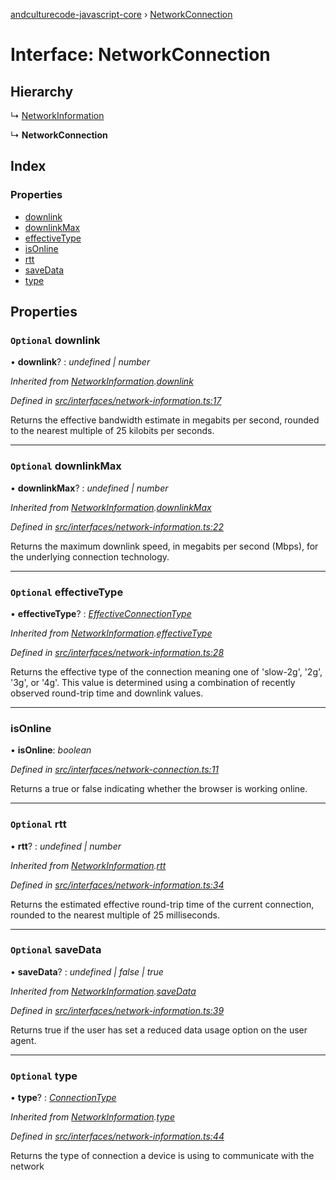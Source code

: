 [andculturecode-javascript-core](../README.md) › [NetworkConnection](networkconnection.md)

# Interface: NetworkConnection

## Hierarchy

  ↳ [NetworkInformation](networkinformation.md)

  ↳ **NetworkConnection**

## Index

### Properties

* [downlink](networkconnection.md#optional-downlink)
* [downlinkMax](networkconnection.md#optional-downlinkmax)
* [effectiveType](networkconnection.md#optional-effectivetype)
* [isOnline](networkconnection.md#isonline)
* [rtt](networkconnection.md#optional-rtt)
* [saveData](networkconnection.md#optional-savedata)
* [type](networkconnection.md#optional-type)

## Properties

### `Optional` downlink

• **downlink**? : *undefined | number*

*Inherited from [NetworkInformation](networkinformation.md).[downlink](networkinformation.md#optional-downlink)*

*Defined in [src/interfaces/network-information.ts:17](https://github.com/AndcultureCode/AndcultureCode.JavaScript.Core/blob/d40ad2b/src/interfaces/network-information.ts#L17)*

Returns the effective bandwidth estimate in megabits per second, rounded to the nearest multiple of 25 kilobits per seconds.

___

### `Optional` downlinkMax

• **downlinkMax**? : *undefined | number*

*Inherited from [NetworkInformation](networkinformation.md).[downlinkMax](networkinformation.md#optional-downlinkmax)*

*Defined in [src/interfaces/network-information.ts:22](https://github.com/AndcultureCode/AndcultureCode.JavaScript.Core/blob/d40ad2b/src/interfaces/network-information.ts#L22)*

Returns the maximum downlink speed, in megabits per second (Mbps), for the underlying connection technology.

___

### `Optional` effectiveType

• **effectiveType**? : *[EffectiveConnectionType](../enums/effectiveconnectiontype.md)*

*Inherited from [NetworkInformation](networkinformation.md).[effectiveType](networkinformation.md#optional-effectivetype)*

*Defined in [src/interfaces/network-information.ts:28](https://github.com/AndcultureCode/AndcultureCode.JavaScript.Core/blob/d40ad2b/src/interfaces/network-information.ts#L28)*

Returns the effective type of the connection meaning one of 'slow-2g', '2g', '3g', or '4g'.
This value is determined using a combination of recently observed round-trip time and downlink values.

___

###  isOnline

• **isOnline**: *boolean*

*Defined in [src/interfaces/network-connection.ts:11](https://github.com/AndcultureCode/AndcultureCode.JavaScript.Core/blob/d40ad2b/src/interfaces/network-connection.ts#L11)*

Returns a true or false indicating whether the browser is working online.

___

### `Optional` rtt

• **rtt**? : *undefined | number*

*Inherited from [NetworkInformation](networkinformation.md).[rtt](networkinformation.md#optional-rtt)*

*Defined in [src/interfaces/network-information.ts:34](https://github.com/AndcultureCode/AndcultureCode.JavaScript.Core/blob/d40ad2b/src/interfaces/network-information.ts#L34)*

Returns the estimated effective round-trip time of the current connection, rounded to the
nearest multiple of 25 milliseconds.

___

### `Optional` saveData

• **saveData**? : *undefined | false | true*

*Inherited from [NetworkInformation](networkinformation.md).[saveData](networkinformation.md#optional-savedata)*

*Defined in [src/interfaces/network-information.ts:39](https://github.com/AndcultureCode/AndcultureCode.JavaScript.Core/blob/d40ad2b/src/interfaces/network-information.ts#L39)*

Returns true if the user has set a reduced data usage option on the user agent.

___

### `Optional` type

• **type**? : *[ConnectionType](../enums/connectiontype.md)*

*Inherited from [NetworkInformation](networkinformation.md).[type](networkinformation.md#optional-type)*

*Defined in [src/interfaces/network-information.ts:44](https://github.com/AndcultureCode/AndcultureCode.JavaScript.Core/blob/d40ad2b/src/interfaces/network-information.ts#L44)*

Returns the type of connection a device is using to communicate with the network
